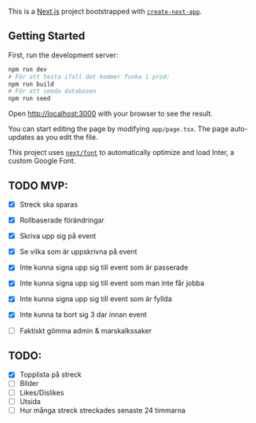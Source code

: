 This is a [Next.js](https://nextjs.org/) project bootstrapped with [`create-next-app`](https://github.com/vercel/next.js/tree/canary/packages/create-next-app).

## Getting Started

First, run the development server:

```bash
npm run dev
# För att testa ifall det kommer funka i prod:
npm run build
# För att seeda databasen 
npm run seed
```

Open [http://localhost:3000](http://localhost:3000) with your browser to see the result.

You can start editing the page by modifying `app/page.tsx`. The page auto-updates as you edit the file.

This project uses [`next/font`](https://nextjs.org/docs/basic-features/font-optimization) to automatically optimize and load Inter, a custom Google Font.

## **TODO MVP:**

* [X] Streck ska sparas
* [X] Rollbaserade förändringar
* [X] Skriva upp sig på event
* [X] Se vilka som är uppskrivna på event
* [X] Inte kunna signa upp sig till event som är passerade
* [X] Inte kunna signa upp sig till event som man inte får jobba
* [X] Inte kunna signa upp sig till event som är fyllda
* [X] Inte kunna ta bort sig 3 dar innan event
* [ ] Faktiskt gömma admin & marskalkssaker



## TODO:

* [X] Topplista på streck
* [ ] Bilder
* [ ] Likes/Dislikes
* [ ] Utsida
* [ ] Hur många streck streckades senaste 24 timmarna
